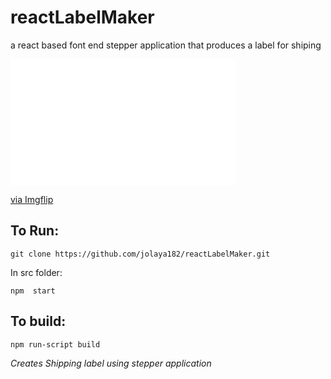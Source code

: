 # reactLabelMaker
a react based font end stepper application that produces a label for shiping

<div style="width:360px;max-width:100%;"><div style="height:0;padding-bottom:56.11%;position:relative;"><iframe width="360" height="202" style="position:absolute;top:0;left:0;width:100%;height:100%;" frameBorder="0" src="./src/core/pic/reactlabelMaker.gif"></iframe></div><p><a href="https://imgflip.com/gif/4lkx46">via Imgflip</a></p></div>

## To Run:

```
git clone https://github.com/jolaya182/reactLabelMaker.git
```

In src folder:
```
npm  start
```

## To build:
```
npm run-script build
```


_Creates Shipping label using stepper application_